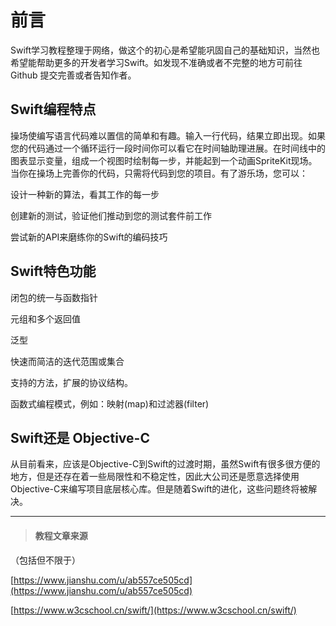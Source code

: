 # 前言

Swift学习教程整理于网络，做这个的初心是希望能巩固自己的基础知识，当然也希望能帮助更多的开发者学习Swift。如发现不准确或者不完整的地方可前往 Github 提交完善或者告知作者。

## Swift编程特点

操场使编写语言代码难以置信的简单和有趣。输入一行代码，结果立即出现。如果您的代码通过一个循环运行一段时间你可以看它在时间轴助理进展。在时间线中的图表显示变量，组成一个视图时绘制每一步，并能起到一个动画SpriteKit现场。当你在操场上完善你的代码，只需将代码到您的项目。有了游乐场，您可以：

设计一种新的算法，看其工作的每一步

创建新的测试，验证他们推动到您的测试套件前工作

尝试新的API来磨练你的Swift的编码技巧

## Swift特色功能

闭包的统一与函数指针

元组和多个返回值

泛型

快速而简洁的迭代范围或集合

支持的方法，扩展的协议结构。

函数式编程模式，例如：映射(map)和过滤器(filter)

## Swift还是 Objective-C

从目前看来，应该是Objective-C到Swift的过渡时期，虽然Swift有很多很方便的地方，但是还存在着一些局限性和不稳定性，因此大公司还是愿意选择使用Objective-C来编写项目底层核心库。但是随着Swift的进化，这些问题终将被解决。





------

> #### 教程文章来源  

（包括但不限于）

[https://www.jianshu.com/u/ab557ce505cd](https://www.jianshu.com/u/ab557ce505cd)

[https://www.w3cschool.cn/swift/](https://www.w3cschool.cn/swift/)




